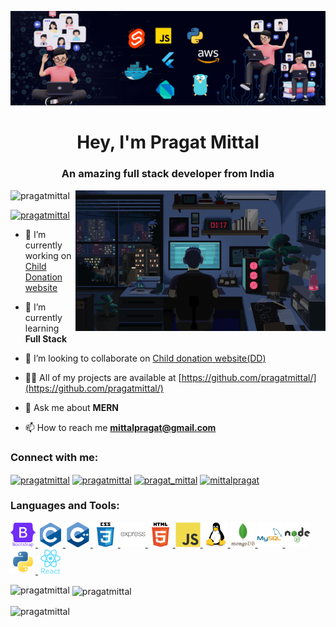 ![MasterHead](banner.png)
<h1 align="center">Hey, I'm Pragat Mittal</h1>
<h3 align="center">An amazing full stack developer from India</h3>

<img align="right" alt="Coding" width="400" src="Trending topics on Tumblr.gif">
<p align="left"> <img src="https://komarev.com/ghpvc/?username=pragatmittal&label=Profile%20views&color=0e75b6&style=flat" alt="pragatmittal" /> </p>

<p align="left"> <a href="https://twitter.com/pragatmittal" target="blank"><img src="https://img.shields.io/twitter/follow/pragatmittal?logo=twitter&style=for-the-badge" alt="pragatmittal" /></a> </p>

- 🔭 I’m currently working on [Child Donation website](pragatmittal.github.io/DonateDirect/)

- 🌱 I’m currently learning **Full Stack**

- 👯 I’m looking to collaborate on [Child donation website(DD)](pragatmittal.github.io/DonateDirect/)

- 👨‍💻 All of my projects are available at [https://github.com/pragatmittal/](https://github.com/pragatmittal/)

- 💬 Ask me about **MERN**

- 📫 How to reach me **mittalpragat@gmail.com**

<h3 align="left">Connect with me:</h3>
<p align="left">
<a href="https://twitter.com/pragatmittal" target="blank"><img align="center" src="https://raw.githubusercontent.com/rahuldkjain/github-profile-readme-generator/master/src/images/icons/Social/twitter.svg" alt="pragatmittal" height="30" width="40" /></a>
<a href="https://linkedin.com/in/pragatmittal" target="blank"><img align="center" src="https://raw.githubusercontent.com/rahuldkjain/github-profile-readme-generator/master/src/images/icons/Social/linked-in-alt.svg" alt="pragatmittal" height="30" width="40" /></a>
<a href="https://instagram.com/pragat_mittal" target="blank"><img align="center" src="https://raw.githubusercontent.com/rahuldkjain/github-profile-readme-generator/master/src/images/icons/Social/instagram.svg" alt="pragat_mittal" height="30" width="40" /></a>
<a href="https://www.leetcode.com/mittalpragat" target="blank"><img align="center" src="https://raw.githubusercontent.com/rahuldkjain/github-profile-readme-generator/master/src/images/icons/Social/leet-code.svg" alt="mittalpragat" height="30" width="40" /></a>
</p>

<h3 align="left">Languages and Tools:</h3>
<p align="left"> <a href="https://getbootstrap.com" target="_blank" rel="noreferrer"> <img src="https://raw.githubusercontent.com/devicons/devicon/master/icons/bootstrap/bootstrap-plain-wordmark.svg" alt="bootstrap" width="40" height="40"/> </a> <a href="https://www.cprogramming.com/" target="_blank" rel="noreferrer"> <img src="https://raw.githubusercontent.com/devicons/devicon/master/icons/c/c-original.svg" alt="c" width="40" height="40"/> </a> <a href="https://www.w3schools.com/cpp/" target="_blank" rel="noreferrer"> <img src="https://raw.githubusercontent.com/devicons/devicon/master/icons/cplusplus/cplusplus-original.svg" alt="cplusplus" width="40" height="40"/> </a> <a href="https://www.w3schools.com/css/" target="_blank" rel="noreferrer"> <img src="https://raw.githubusercontent.com/devicons/devicon/master/icons/css3/css3-original-wordmark.svg" alt="css3" width="40" height="40"/> </a> <a href="https://expressjs.com" target="_blank" rel="noreferrer"> <img src="https://raw.githubusercontent.com/devicons/devicon/master/icons/express/express-original-wordmark.svg" alt="express" width="40" height="40"/> </a> <a href="https://www.w3.org/html/" target="_blank" rel="noreferrer"> <img src="https://raw.githubusercontent.com/devicons/devicon/master/icons/html5/html5-original-wordmark.svg" alt="html5" width="40" height="40"/> </a> <a href="https://developer.mozilla.org/en-US/docs/Web/JavaScript" target="_blank" rel="noreferrer"> <img src="https://raw.githubusercontent.com/devicons/devicon/master/icons/javascript/javascript-original.svg" alt="javascript" width="40" height="40"/> </a> <a href="https://www.linux.org/" target="_blank" rel="noreferrer"> <img src="https://raw.githubusercontent.com/devicons/devicon/master/icons/linux/linux-original.svg" alt="linux" width="40" height="40"/> </a> <a href="https://www.mongodb.com/" target="_blank" rel="noreferrer"> <img src="https://raw.githubusercontent.com/devicons/devicon/master/icons/mongodb/mongodb-original-wordmark.svg" alt="mongodb" width="40" height="40"/> </a> <a href="https://www.mysql.com/" target="_blank" rel="noreferrer"> <img src="https://raw.githubusercontent.com/devicons/devicon/master/icons/mysql/mysql-original-wordmark.svg" alt="mysql" width="40" height="40"/> </a> <a href="https://nodejs.org" target="_blank" rel="noreferrer"> <img src="https://raw.githubusercontent.com/devicons/devicon/master/icons/nodejs/nodejs-original-wordmark.svg" alt="nodejs" width="40" height="40"/> </a> <a href="https://www.python.org" target="_blank" rel="noreferrer"> <img src="https://raw.githubusercontent.com/devicons/devicon/master/icons/python/python-original.svg" alt="python" width="40" height="40"/> </a> <a href="https://reactjs.org/" target="_blank" rel="noreferrer"> <img src="https://raw.githubusercontent.com/devicons/devicon/master/icons/react/react-original-wordmark.svg" alt="react" width="40" height="40"/> </a> </p>

<p><img align="left" src="https://github-readme-stats.vercel.app/api/top-langs?username=pragatmittal&show_icons=true&locale=en&layout=compact" alt="pragatmittal" /></p>

<p>&nbsp;<img align="center" src="https://github-readme-stats.vercel.app/api?username=pragatmittal&show_icons=true&locale=en" alt="pragatmittal" /></p>

<p><img align="center" src="https://github-readme-streak-stats.herokuapp.com/?user=pragatmittal&" alt="pragatmittal" /></p>

